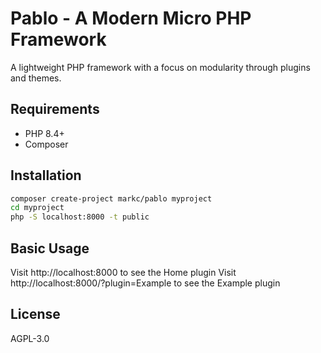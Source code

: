 # Pablo - A Modern Micro PHP Framework

A lightweight PHP framework with a focus on modularity through plugins and themes.

## Requirements

- PHP 8.4+
- Composer

## Installation

```bash
composer create-project markc/pablo myproject
cd myproject
php -S localhost:8000 -t public
```

## Basic Usage

Visit http://localhost:8000 to see the Home plugin
Visit http://localhost:8000/?plugin=Example to see the Example plugin

## License

AGPL-3.0

